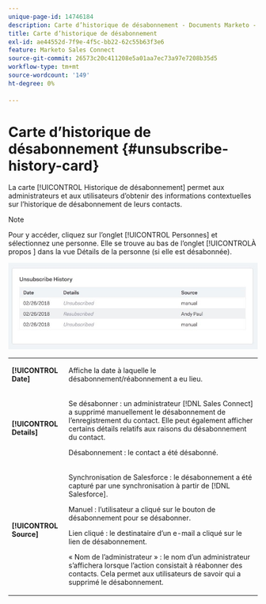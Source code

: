 ```yaml
---
unique-page-id: 14746184
description: Carte d’historique de désabonnement - Documents Marketo - Documentation du produit
title: Carte d’historique de désabonnement
exl-id: ae44552d-7f9e-4f5c-bb22-62c55b63f3e6
feature: Marketo Sales Connect
source-git-commit: 26573c20c411208e5a01aa7ec73a97e7208b35d5
workflow-type: tm+mt
source-wordcount: '149'
ht-degree: 0%

---
```


# Carte d’historique de désabonnement {#unsubscribe-history-card}

La carte [!UICONTROL Historique de désabonnement] permet aux administrateurs et aux utilisateurs d’obtenir des informations contextuelles sur l’historique de désabonnement de leurs contacts.

>[!NOTE]
>
>Pour y accéder, cliquez sur l’onglet [!UICONTROL Personnes] et sélectionnez une personne. Elle se trouve au bas de l’onglet [!UICONTROL &#x200B; À propos &#x200B;] dans la vue Détails de la personne (si elle est désabonnée).

![](assets/1-1.jpg)

<table>
 <colgroup>
  <col>
  <col>
 </colgroup>
 <tbody>
  <tr>
   <td><strong>[!UICONTROL Date]</strong></td>
   <td><p>Affiche la date à laquelle le désabonnement/réabonnement a eu lieu.</p></td>
  </tr>
  <tr>
   <td><strong>[!UICONTROL Details]</strong></td>
   <td><p>Se désabonner : un administrateur [!DNL Sales Connect] a supprimé manuellement le désabonnement de l’enregistrement du contact. Elle peut également afficher certains détails relatifs aux raisons du désabonnement du contact.</p><p>Désabonnement : le contact a été désabonné.</p></td>
  </tr>
  <tr>
   <td><strong>[!UICONTROL Source]</strong></td>
   <td><p>Synchronisation de Salesforce : le désabonnement a été capturé par une synchronisation à partir de [!DNL Salesforce].</p><p>Manuel : l’utilisateur a cliqué sur le bouton de désabonnement pour se désabonner.</p><p>Lien cliqué : le destinataire d’un e-mail a cliqué sur le lien de désabonnement.</p><p>« Nom de l’administrateur » : le nom d’un administrateur s’affichera lorsque l’action consistait à réabonner des contacts. Cela permet aux utilisateurs de savoir qui a supprimé le désabonnement.</p></td>
  </tr>
 </tbody>
</table>
